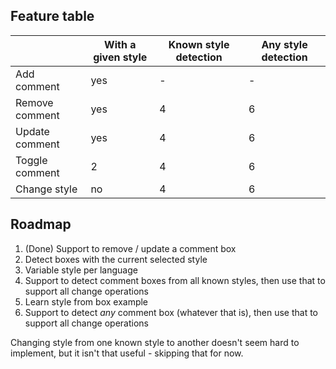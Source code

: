 
## Feature table

| | With a given style | Known style detection | Any style detection
| - | - | - | - |
| Add comment | yes | - | - 
| Remove comment | yes | 4 | 6
| Update comment | yes | 4 | 6
| Toggle comment | 2 | 4 | 6
| Change style | no | 4 | 6

## Roadmap

1. (Done) Support to remove / update a comment box
2. Detect boxes with the current selected style
3. Variable style per language
4. Support to detect comment boxes from all known styles, then use that to support all change operations
5. Learn style from box example
6. Support to detect *any* comment box (whatever that is), then use that to support all change operations

Changing style from one known style to another doesn't seem hard to implement, but it isn't that useful - skipping that for now.